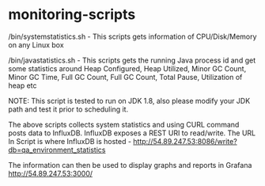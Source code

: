 # monitoring-scripts

/bin/systemstatistics.sh - This scripts gets information of CPU/Disk/Memory on any Linux box

/bin/javastatistics.sh - This scripts gets the running Java process id and get some statistics around
		Heap Configured, Heap Utilized, Minor GC Count, Minor GC Time, Full GC Count, Full GC Count, Total Pause, Utilization of heap etc

NOTE: This script is tested to run on JDK 1.8, also please modify your JDK path and test it prior to scheduling it.

The above scripts collects system statistics and using CURL command posts data to InfluxDB. InfluxDB exposes a REST URI to read/write.
The URL In Script is where InfluxDB is hosted - http://54.89.247.53:8086/write?db=qa_environment_statistics

The information can then be used to display graphs and reports in Grafana http://54.89.247.53:3000/
